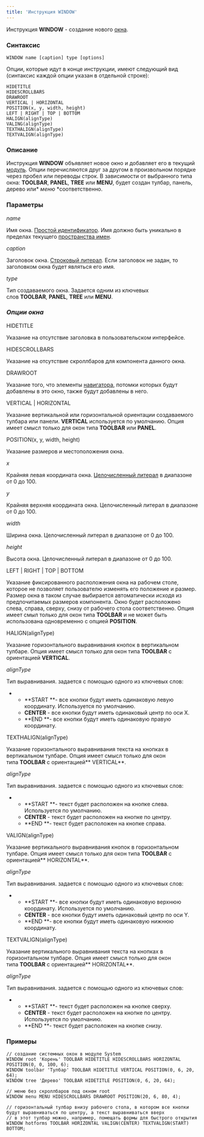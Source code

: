 ```yaml
---
title: 'Инструкция WINDOW'
---
```


Инструкция **WINDOW** - создание нового [окна](Navigator_design.md).

### Синтаксис

    WINDOW name [caption] type [options]

Опции, которые идут в конце инструкции, имеют следующий вид (синтаксис каждой опции указан в отдельной строке):

    HIDETITLE 
    HIDESCROLLBARS 
    DRAWROOT 
    VERTICAL | HORIZONTAL
    POSITION(x, y, width, height)
    LEFT | RIGHT | TOP | BOTTOM
    HALIGN(alignType)
    VALING(alignType) 
    TEXTHALIGN(alignType)
    TEXTVALIGN(alignType)

### Описание

Инструкция **WINDOW** объявляет новое окно и добавляет его в текущий [модуль](Modules.md). Опции перечисляются друг за другом в произвольном порядке через пробел или переводы строк. В зависимости от выбранного типа окна: **TOOLBAR**, **PANEL**, **TREE** или **MENU**, будет создан тулбар, панель, дерево или* *меню* *соответственно.

### Параметры

*name*

Имя окна. [Простой идентификатор](IDs.md#id-broken). Имя должно быть уникально в пределах текущего [пространства имен](Naming.md#namespace).

*caption*

Заголовок окна. [Строковый литерал](Literals.md#strliteral-broken). Если заголовок не задан, то заголовком окна будет являться его имя.  

*type*

Тип создаваемого окна. Задается одним из ключевых слов **TOOLBAR**, **PANEL**, **TREE** или **MENU**.

### *Опции окна*

HIDETITLE

Указание на отсутствие заголовка в пользовательском интерфейсе.

HIDESCROLLBARS

Указание на отсутствие скроллбаров для компонента данного окна.

DRAWROOT

Указание того, что элементы [навигатора](Navigator.md), потомки которых будут добавлены в это окно, также будут добавлены в него.

VERTICAL | HORIZONTAL

Указание вертикальной или горизонтальной ориентации создаваемого тулбара или панели. **VERTICAL** используется по умолчанию. Опция имеет смысл только для окон типа **TOOLBAR** или **PANEL**.

POSITION(x, y, width, height)

Указание размеров и местоположения окна. 

*x*

Крайняя левая координата окна. [Целочисленный литерал](Literals.md#intliteral-broken) в диапазоне от 0 до 100.

*y*

Крайняя верхняя координата окна. Целочисленный литерал в диапазоне от 0 до 100.

*width*

Ширина окна. Целочисленный литерал в диапазоне от 0 до 100.

*height*

Высота окна. Целочисленный литерал в диапазоне от 0 до 100.

LEFT | RIGHT | TOP | BOTTOM

Указание фиксированного расположения окна на рабочем столе, которое не позволяет пользователю изменять его положение и размер. Размер окна в таком случае выбирается автоматически исходя из предпочитаемых размеров компонента. Окно будет расположено слева, справа, сверху, снизу от рабочего стола соответственно. Опция имеет смыл только для окон типа **TOOLBAR** и не может быть использована одновременно с опцией **POSITION**.

HALIGN(alignType)

Указание горизонтального выравнивания кнопок в вертикальном тулбаре. Опция имеет смысл только для окон типа **TOOLBAR** с ориентацией **VERTICAL**.

*alignType*

Тип выравнивания. задается с помощью одного из ключевых слов:

-   -   **START **- все кнопки будут иметь одинаковую левую координату. Используется по умолчанию.
    -   **CENTER** - все кнопки будут иметь одинаковый центр по оси X.
    -   **END **- все кнопки будут иметь одинаковую правую координату.

TEXTHALIGN(alignType)

Указание горизонтального выравнивания текста на кнопках в вертикальном тулбаре. Опция имеет смысл только для окон типа **TOOLBAR** с ориентацией** VERTICAL**. 

*alignType*

Тип выравнивания. задается с помощью одного из ключевых слов:

-   -   **START **- текст будет расположен на кнопке слева. Используется по умолчанию.
    -   **CENTER** - текст будет расположен на кнопке по центру.
    -   **END **- текст будет расположен на кнопке справа.

VALIGN(alignType)

Указание вертикального выравнивания кнопок в горизонтальном тулбаре. Опция имеет смысл только для окон типа **TOOLBAR** с ориентацией** HORIZONTAL**. 

*alignType*

Тип выравнивания. задается с помощью одного из ключевых слов:

-   -   **START **- все кнопки будут иметь одинаковую верхнюю координату. Используется по умолчанию.
    -   **CENTER** - все кнопки будут иметь одинаковый центр по оси Y.
    -   **END **- все кнопки будут иметь одинаковую нижнюю координату.

TEXTVALIGN(alignType)

Указание вертикального выравнивания текста на кнопках в горизонтальном тулбаре. Опция имеет смысл только для окон типа **TOOLBAR** с ориентацией** HORIZONTAL**. 

*alignType*

Тип выравнивания. задается с помощью одного из ключевых слов:

-   -   **START **- текст будет расположен на кнопке сверху.
    -   **CENTER** - текст будет расположен на кнопке по центру. Используется по умолчанию.
    -   **END **- текст будет расположен на кнопке снизу.  
          

### Примеры


```lsf
// cоздание системных окон в модуле System
WINDOW root 'Корень' TOOLBAR HIDETITLE HIDESCROLLBARS HORIZONTAL POSITION(0, 0, 100, 6);
WINDOW toolbar 'Тулбар' TOOLBAR HIDETITLE VERTICAL POSITION(0, 6, 20, 64);
WINDOW tree 'Дерево' TOOLBAR HIDETITLE POSITION(0, 6, 20, 64);

// меню без скроллбаров под окном root
WINDOW menu MENU HIDESCROLLBARS DRAWROOT POSITION(20, 6, 80, 4);

// горизонтальный тулбар внизу рабочего стола, в котором все кнопки будут выравниваться по центру, а текст выравниваться вверх
// в этот тулбар можно, например, помещать формы для быстрого открытия
WINDOW hotforms TOOLBAR HORIZONTAL VALIGN(CENTER) TEXTVALIGN(START) BOTTOM;
```

